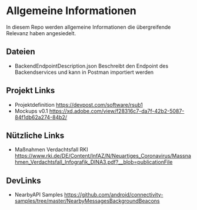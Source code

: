 # Allgemeine Informationen
In diesem Repo werden allgemeine Informationen die übergreifende Relevanz haben angesiedelt. 

## Dateien
- BackendEndpointDescription.json Beschreibt den Endpoint des Backendservices und kann in Postman importiert werden

## Projekt Links
- Projektdefinition https://devpost.com/software/rsub1
- Mockups v0.1 https://xd.adobe.com/view/f28316c7-da7f-42b2-5087-84f1db62a274-84b2/


## Nützliche Links
- Maßnahmen Verdachtsfall RKI https://www.rki.de/DE/Content/InfAZ/N/Neuartiges_Coronavirus/Massnahmen_Verdachtsfall_Infografik_DINA3.pdf?__blob=publicationFile

## DevLinks
- NearbyAPI Samples https://github.com/android/connectivity-samples/tree/master/NearbyMessagesBackgroundBeacons
